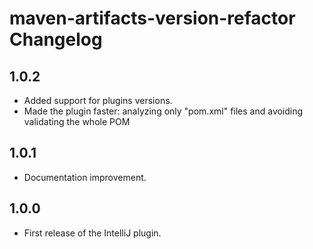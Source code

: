 <!-- Keep a Changelog guide -> https://keepachangelog.com -->

# maven-artifacts-version-refactor Changelog

## 1.0.2
- Added support for plugins versions.
- Made the plugin faster: analyzing only "pom.xml" files and avoiding validating the whole POM

## 1.0.1
- Documentation improvement.

## 1.0.0
- First release of the IntelliJ plugin.